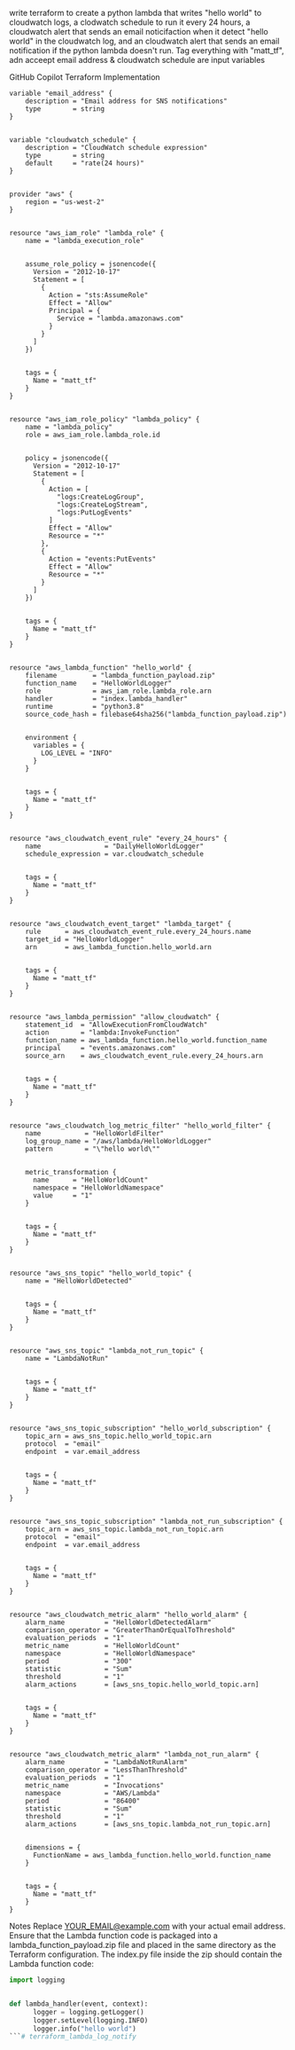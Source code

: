
write terraform to create a python lambda that writes "hello world" to cloudwatch logs, a clodwatch schedule to run it every 24 hours, a cloudwatch alert that sends an email noticifaction when it detect "hello world" in the cloudwatch log, and an cloudwatch
	alert that sends an email notification if the python lambda doesn't run. Tag everything with "matt_tf", adn acceept email address & cloudwatch schedule are input variables


GitHub Copilot
Terraform Implementation


```shell
variable "email_address" {
	description = "Email address for SNS notifications"
	type        = string
}


variable "cloudwatch_schedule" {
	description = "CloudWatch schedule expression"
	type        = string
	default     = "rate(24 hours)"
}


provider "aws" {
	region = "us-west-2"
}


resource "aws_iam_role" "lambda_role" {
	name = "lambda_execution_role"


	assume_role_policy = jsonencode({
	  Version = "2012-10-17"
	  Statement = [
	    {
	      Action = "sts:AssumeRole"
	      Effect = "Allow"
	      Principal = {
	        Service = "lambda.amazonaws.com"
	      }
	    }
	  ]
	})


	tags = {
	  Name = "matt_tf"
	}
}


resource "aws_iam_role_policy" "lambda_policy" {
	name = "lambda_policy"
	role = aws_iam_role.lambda_role.id


	policy = jsonencode({
	  Version = "2012-10-17"
	  Statement = [
	    {
	      Action = [
	        "logs:CreateLogGroup",
	        "logs:CreateLogStream",
	        "logs:PutLogEvents"
	      ]
	      Effect = "Allow"
	      Resource = "*"
	    },
	    {
	      Action = "events:PutEvents"
	      Effect = "Allow"
	      Resource = "*"
	    }
	  ]
	})


	tags = {
	  Name = "matt_tf"
	}
}


resource "aws_lambda_function" "hello_world" {
	filename         = "lambda_function_payload.zip"
	function_name    = "HelloWorldLogger"
	role             = aws_iam_role.lambda_role.arn
	handler          = "index.lambda_handler"
	runtime          = "python3.8"
	source_code_hash = filebase64sha256("lambda_function_payload.zip")


	environment {
	  variables = {
	    LOG_LEVEL = "INFO"
	  }
	}


	tags = {
	  Name = "matt_tf"
	}
}


resource "aws_cloudwatch_event_rule" "every_24_hours" {
	name                = "DailyHelloWorldLogger"
	schedule_expression = var.cloudwatch_schedule


	tags = {
	  Name = "matt_tf"
	}
}


resource "aws_cloudwatch_event_target" "lambda_target" {
	rule      = aws_cloudwatch_event_rule.every_24_hours.name
	target_id = "HelloWorldLogger"
	arn       = aws_lambda_function.hello_world.arn


	tags = {
	  Name = "matt_tf"
	}
}


resource "aws_lambda_permission" "allow_cloudwatch" {
	statement_id  = "AllowExecutionFromCloudWatch"
	action        = "lambda:InvokeFunction"
	function_name = aws_lambda_function.hello_world.function_name
	principal     = "events.amazonaws.com"
	source_arn    = aws_cloudwatch_event_rule.every_24_hours.arn


	tags = {
	  Name = "matt_tf"
	}
}


resource "aws_cloudwatch_log_metric_filter" "hello_world_filter" {
	name           = "HelloWorldFilter"
	log_group_name = "/aws/lambda/HelloWorldLogger"
	pattern        = "\"hello world\""


	metric_transformation {
	  name      = "HelloWorldCount"
	  namespace = "HelloWorldNamespace"
	  value     = "1"
	}


	tags = {
	  Name = "matt_tf"
	}
}


resource "aws_sns_topic" "hello_world_topic" {
	name = "HelloWorldDetected"


	tags = {
	  Name = "matt_tf"
	}
}


resource "aws_sns_topic" "lambda_not_run_topic" {
	name = "LambdaNotRun"


	tags = {
	  Name = "matt_tf"
	}
}


resource "aws_sns_topic_subscription" "hello_world_subscription" {
	topic_arn = aws_sns_topic.hello_world_topic.arn
	protocol  = "email"
	endpoint  = var.email_address


	tags = {
	  Name = "matt_tf"
	}
}


resource "aws_sns_topic_subscription" "lambda_not_run_subscription" {
	topic_arn = aws_sns_topic.lambda_not_run_topic.arn
	protocol  = "email"
	endpoint  = var.email_address


	tags = {
	  Name = "matt_tf"
	}
}


resource "aws_cloudwatch_metric_alarm" "hello_world_alarm" {
	alarm_name          = "HelloWorldDetectedAlarm"
	comparison_operator = "GreaterThanOrEqualToThreshold"
	evaluation_periods  = "1"
	metric_name         = "HelloWorldCount"
	namespace           = "HelloWorldNamespace"
	period              = "300"
	statistic           = "Sum"
	threshold           = "1"
	alarm_actions       = [aws_sns_topic.hello_world_topic.arn]


	tags = {
	  Name = "matt_tf"
	}
}


resource "aws_cloudwatch_metric_alarm" "lambda_not_run_alarm" {
	alarm_name          = "LambdaNotRunAlarm"
	comparison_operator = "LessThanThreshold"
	evaluation_periods  = "1"
	metric_name         = "Invocations"
	namespace           = "AWS/Lambda"
	period              = "86400"
	statistic           = "Sum"
	threshold           = "1"
	alarm_actions       = [aws_sns_topic.lambda_not_run_topic.arn]


	dimensions = {
	  FunctionName = aws_lambda_function.hello_world.function_name
	}


	tags = {
	  Name = "matt_tf"
	}
}
```


Notes
Replace YOUR_EMAIL@example.com with your actual email address.
Ensure that the Lambda function code is packaged into a lambda_function_payload.zip file and placed in the same directory as the Terraform configuration. The index.py file inside the zip should contain the Lambda function code:
```python
import logging


def lambda_handler(event, context):
	  logger = logging.getLogger()
	  logger.setLevel(logging.INFO)
	  logger.info("hello world")
```#   t e r r a f o r m _ l a m b d a _ l o g _ n o t i f y  
 